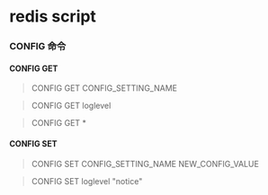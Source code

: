 # redis script

### CONFIG 命令

#### CONFIG GET

> CONFIG GET CONFIG_SETTING_NAME

> CONFIG GET loglevel

> CONFIG GET *

#### CONFIG SET

> CONFIG SET CONFIG_SETTING_NAME NEW_CONFIG_VALUE

> CONFIG SET loglevel "notice"






